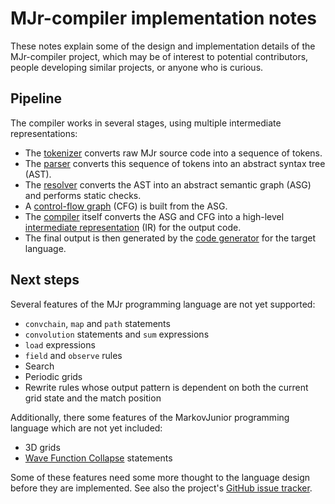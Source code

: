 # MJr-compiler implementation notes

These notes explain some of the design and implementation details of the MJr-compiler project, which may be of interest to potential contributors, people developing similar projects, or anyone who is curious.

## Pipeline

The compiler works in several stages, using multiple intermediate representations:

- The [tokenizer](tokenizer.md) converts raw MJr source code into a sequence of tokens.
- The [parser](parser.md) converts this sequence of tokens into an abstract syntax tree (AST).
- The [resolver](resolver.md) converts the AST into an abstract semantic graph (ASG) and performs static checks.
- A [control-flow graph](cfg.md) (CFG) is built from the ASG.
- The [compiler](compiler.md) itself converts the ASG and CFG into a high-level [intermediate representation](ir.md) (IR) for the output code.
- The final output is then generated by the [code generator](codegen.md) for the target language.


## Next steps

Several features of the MJr programming language are not yet supported:

- `convchain`, `map` and `path` statements
- `convolution` statements and `sum` expressions
- `load` expressions
- `field` and `observe` rules
- Search
- Periodic grids
- Rewrite rules whose output pattern is dependent on both the current grid state and the match position

Additionally, there some features of the MarkovJunior programming language which are not yet included:

- 3D grids
- [Wave Function Collapse](https://github.com/mxgmn/WaveFunctionCollapse) statements

Some of these features need some more thought to the language design before they are implemented. See also the project's [GitHub issue tracker](https://github.com/kaya3/MJr/issues).
